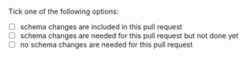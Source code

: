 <!--
Thank you for contributing to the OpenAPI Specification!

Please make certain you are submitting your PR on the correct
branch, to the files under the "src/" directory (which is not
present on the main branch, only on the development branches).

* 3.1.x spec and schemas: v3.1-dev branch
* 3.2.x spec and schemas: v3.2-dev branch
* registry templates: gh-pages branch, registry/...
* registry contents: gh-pages branch, registries/...
* process documentation and build infrastructure: main

Note that we do not accept changes to published specifications.
-->

Tick one of the following options:

- [ ] schema changes are included in this pull request
- [ ] schema changes are needed for this pull request but not done yet
- [ ] no schema changes are needed for this pull request
